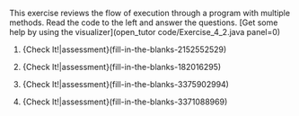 This exercise reviews the flow of execution through a program with multiple methods. Read the code to the left and answer the questions. [Get some help by using the visualizer](open_tutor code/Exercise_4_2.java panel=0)

1. {Check It!|assessment}(fill-in-the-blanks-2152552529)

1. {Check It!|assessment}(fill-in-the-blanks-182016295)

1. {Check It!|assessment}(fill-in-the-blanks-3375902994)

1. {Check It!|assessment}(fill-in-the-blanks-3371088969)

